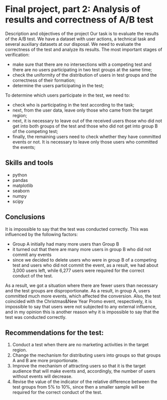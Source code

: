 # Final project, part 2: Analysis of results and correctness of A/B test
Description and objectives of the project
Our task is to evaluate the results of the A/B test. We have a dataset with user actions, a technical task and several auxiliary datasets at our disposal.
We need to evaluate the correctness of the test and analyze its results.
The most important stages of verification:
- make sure that there are no intersections with a competing test and there are no users participating in two test groups at the same time;
- check the uniformity of the distribution of users in test groups and the correctness of their formation;
- determine the users participating in the test;

To determine which users participate in the test, we need to:
- check who is participating in the test according to the task;
- next, from the user data, leave only those who came from the target region;
- next, it is necessary to leave out of the received users those who did not get into both groups of the test and those who did not get into group B of the competing test;
- finally, the remaining users need to check whether they have committed events or not. It is necessary to leave only those users who committed the events;
## Skills and tools
- python
- pandas
- matplotlib
- seaborn
- numpy
- scipy
## Conclusions
It is impossible to say that the test was conducted correctly. This was influenced by the following factors:
- Group A initially had many more users than Group B
- it turned out that there are many more users in group B who did not commit any events
- since we decided to delete users who were in group B of a competing test and users who did not commit the event, as a result, we had about 3,000 users left, while 6,277 users were required for the correct conduct of the test.

As a result, we got a situation where there are fewer users than necessary and the test groups are disproportionate. As a result, in group A, users committed much more events, which affected the conversion.
Also, the test coincided with the Christmas&New Year Promo event, respectively, it is impossible to say that users were not subjected to any external influence, and in my opinion this is another reason why it is impossible to say that the test was conducted correctly.
## Recommendations for the test:
1. Conduct a test when there are no marketing activities in the target region.
2. Change the mechanism for distributing users into groups so that groups A and B are more proportionate.
3. Improve the mechanism of attracting users so that it is the target audience that will make events and, accordingly, the number of users without events will decrease.
4. Revise the value of the indicator of the relative difference between the test groups from 5% to 10%, since then a smaller sample will be required for the correct conduct of the test.
